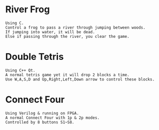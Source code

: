 River Frog
==========
    Using C.
    Control a frog to pass a river through jumping between woods.
    If jumping into water, it will be dead.
    Else if passing through the river, you clear the game.
Double Tetris
=============
    Using C++ Qt.
    A normal tetris game yet it will drop 2 blocks a time.
    Use W,A,S,D and Up,Right,Left,Down arrow to control these blocks.
Connect Four
============
    Using Verilog & running on FPGA.
    A normal Connect Four with 1p & 2p modes.
    Controlled by 8 buttons S1~S8.
    
